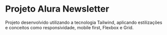 # Projeto Alura Newsletter

Projeto desenvolvido utilizando a tecnologia Tailwind, aplicando estilizações e conceitos como responsividade, mobile first, Flexbox e Grid.
